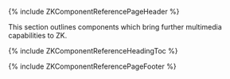{% include ZKComponentReferencePageHeader %}

This section outlines components which bring further multimedia
capabilities to ZK.

{% include ZKComponentReferenceHeadingToc %}

{% include ZKComponentReferencePageFooter %}
